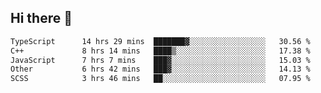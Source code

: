 ## Hi there 👋

<!--START_SECTION:waka-->

```txt
TypeScript      14 hrs 29 mins  ███████▓░░░░░░░░░░░░░░░░░   30.56 %
C++             8 hrs 14 mins   ████▒░░░░░░░░░░░░░░░░░░░░   17.38 %
JavaScript      7 hrs 7 mins    ███▓░░░░░░░░░░░░░░░░░░░░░   15.03 %
Other           6 hrs 42 mins   ███▓░░░░░░░░░░░░░░░░░░░░░   14.13 %
SCSS            3 hrs 46 mins   ██░░░░░░░░░░░░░░░░░░░░░░░   07.95 %
```

<!--END_SECTION:waka-->
